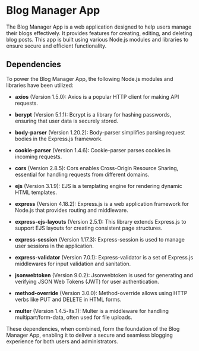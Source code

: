 # Blog Manager App

The Blog Manager App is a web application designed to help users manage their blogs effectively. 
It provides features for creating, editing, and deleting blog posts. This app is built using various Node.js modules and libraries to ensure secure and efficient functionality.

## Dependencies

To power the Blog Manager App, the following Node.js modules and libraries have been utilized:

- **axios** (Version 1.5.0): Axios is a popular HTTP client for making API requests.

- **bcrypt** (Version 5.1.1): Bcrypt is a library for hashing passwords, ensuring that user data is securely stored.

- **body-parser** (Version 1.20.2): Body-parser simplifies parsing request bodies in the Express.js framework.

- **cookie-parser** (Version 1.4.6): Cookie-parser parses cookies in incoming requests.

- **cors** (Version 2.8.5): Cors enables Cross-Origin Resource Sharing, essential for handling requests from different domains.

- **ejs** (Version 3.1.9): EJS is a templating engine for rendering dynamic HTML templates.

- **express** (Version 4.18.2): Express.js is a web application framework for Node.js that provides routing and middleware.

- **express-ejs-layouts** (Version 2.5.1): This library extends Express.js to support EJS layouts for creating consistent page structures.

- **express-session** (Version 1.17.3): Express-session is used to manage user sessions in the application.

- **express-validator** (Version 7.0.1): Express-validator is a set of Express.js middlewares for input validation and sanitation.

- **jsonwebtoken** (Version 9.0.2): Jsonwebtoken is used for generating and verifying JSON Web Tokens (JWT) for user authentication.

- **method-override** (Version 3.0.0): Method-override allows using HTTP verbs like PUT and DELETE in HTML forms.

- **multer** (Version 1.4.5-lts.1): Multer is a middleware for handling multipart/form-data, often used for file uploads.

These dependencies, when combined, form the foundation of the Blog Manager App, enabling it to deliver a secure and seamless blogging experience for both users and administrators.
